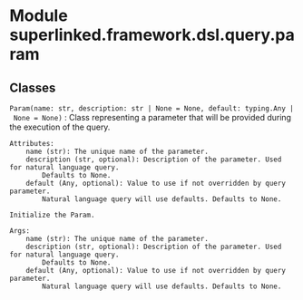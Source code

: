 Module superlinked.framework.dsl.query.param
============================================

Classes
-------

`Param(name: str, description: str | None = None, default: typing.Any | None = None)`
:   Class representing a parameter that will be provided during the execution of the query.
    
    Attributes:
        name (str): The unique name of the parameter.
        description (str, optional): Description of the parameter. Used for natural language query.
            Defaults to None.
        default (Any, optional): Value to use if not overridden by query parameter.
            Natural language query will use defaults. Defaults to None.
    
    Initialize the Param.
    
    Args:
        name (str): The unique name of the parameter.
        description (str, optional): Description of the parameter. Used for natural language query.
            Defaults to None.
        default (Any, optional): Value to use if not overridden by query parameter.
            Natural language query will use defaults. Defaults to None.